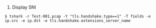 1. Display SNI

```
$ tshark -r Test-001.pcap -Y "tls.handshake.type==1" -T fields -e ip.src -e ip.dst -e tls.handshake.extensions_server_name
```
